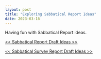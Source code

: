 ```yaml
---
layout: post
title: "Exploring Sabbatical Report Ideas"
date: 2023-03-16
---
```


Having fun with Sabbatical Report ideas.

[<< Sabbatical Report Draft Ideas >>](https://github.com/everestso/everestso.github.io/blob/master/DRubySabbaticalReport.pdf)  

[<< Sabbatical Survey Report Draft Ideas >>](https://github.com/everestso/everestso.github.io/blob/master/DataCentricAIsurvey.pdf)  


